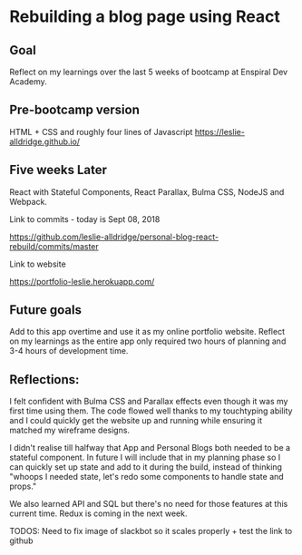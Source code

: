 # Rebuilding a blog page using React


## Goal 
Reflect on my learnings over the last 5 weeks of bootcamp at Enspiral Dev Academy. 

## Pre-bootcamp version

HTML + CSS and roughly four lines of Javascript
https://leslie-alldridge.github.io/

## Five weeks Later

React with Stateful Components, React Parallax, Bulma CSS, NodeJS and Webpack.

Link to commits - today is Sept 08, 2018

https://github.com/leslie-alldridge/personal-blog-react-rebuild/commits/master

Link to website 

https://portfolio-leslie.herokuapp.com/

## Future goals 

Add to this app overtime and use it as my online portfolio website. Reflect on my learnings as the entire app only required 
two hours of planning and 3-4 hours of development time. 

## Reflections: 

I felt confident with Bulma CSS and Parallax effects even though it was my first time using them. The code flowed well thanks to my touchtyping ability and I could quickly get the website up and running while ensuring it matched my wireframe designs. 

I didn't realise till halfway that App and Personal Blogs both needed to be a stateful component. In future I will include that in my planning phase so I can quickly set up state and add to it during the build, instead of thinking "whoops I needed state, let's redo some components to handle state and props." 

We also learned API and SQL but there's no need for those features at this current time. Redux is coming in the next week. 


TODOS: 
Need to fix image of slackbot so it scales properly + test the link to github
